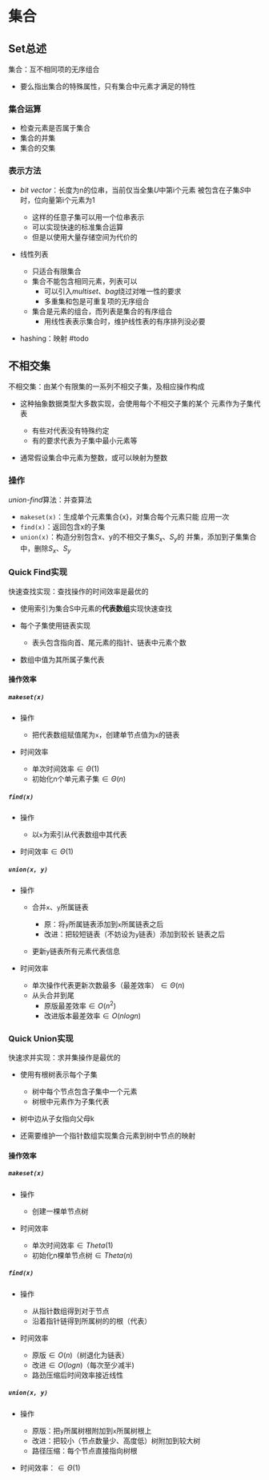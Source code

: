 #	集合

##	Set总述

集合：互不相同项的无序组合
-	要么指出集合的特殊属性，只有集合中元素才满足的特性

###	集合运算

-	检查元素是否属于集合
-	集合的并集
-	集合的交集

###	表示方法

-	*bit vector*：长度为n的位串，当前仅当全集$U$中第i个元素
	被包含在子集$S$中时，位向量第i个元素为1

	-	这样的任意子集可以用一个位串表示
	-	可以实现快速的标准集合运算
	-	但是以使用大量存储空间为代价的

-	线性列表
	-	只适合有限集合
	-	集合不能包含相同元素，列表可以
		-	可以引入*multiset*、*bag*绕过对唯一性的要求
		-	多重集和包是可重复项的无序组合
	-	集合是元素的组合，而列表是集合的有序组合
		-	用线性表表示集合时，维护线性表的有序排列没必要

-	hashing：映射
#todo

##	不相交集

不相交集：由某个有限集的一系列不相交子集，及相应操作构成

-	这种抽象数据类型大多数实现，会使用每个不相交子集的某个
	元素作为子集代表
	-	有些对代表没有特殊约定
	-	有的要求代表为子集中最小元素等

-	通常假设集合中元素为整数，或可以映射为整数

###	操作

*union-find*算法：并查算法

-	`makeset(x)`：生成单个元素集合{x}，对集合每个元素只能
	应用一次
-	`find(x)`：返回包含x的子集
-	`union(x)`：构造分别包含x、y的不相交子集$S_x$、$S_y$的
	并集，添加到子集集合中，删除$S_x$、$S_y$

###	Quick Find实现

快速查找实现：查找操作的时间效率是最优的

-	使用索引为集合S中元素的**代表数组**实现快速查找

-	每个子集使用链表实现
	-	表头包含指向首、尾元素的指针、链表中元素个数

-	数组中值为其所属子集代表

####	操作效率

#####	`makeset(x)`

-	操作
	-	把代表数组赋值尾为`x`，创建单节点值为`x`的链表

-	时间效率
	-	单次时间效率$\in \Theta(1)$
	-	初始化n个单元素子集$\in \Theta(n)$

#####	`find(x)`

-	操作
	-	以`x`为索引从代表数组中其代表

-	时间效率$\in \Theta(1)$

#####	`union(x, y)`

-	操作

	-	合并`x`、`y`所属链表
		-	原：将`y`所属链表添加到`x`所属链表之后
		-	改进：把较短链表（不妨设为`y`链表）添加到较长
			链表之后

	-	更新`y`链表所有元素代表信息

-	时间效率

	-	单次操作代表更新次数最多（最差效率）$\in \Theta(n)$
	-	从头合并到尾
		-	原版最差效率$\in O(n^2)$
		-	改进版本最差效率$\in O(nlogn)$

###	Quick Union实现

快速求并实现：求并集操作是最优的

-	使用有根树表示每个子集
	-	树中每个节点包含子集中一个元素
	-	树根中元素作为子集代表

-	树中边从子女指向父母k

-	还需要维护一个指针数组实现集合元素到树中节点的映射

####	操作效率

#####	`makeset(x)`

-	操作
	-	创建一棵单节点树

-	时间效率
	-	单次时间效率$\in Theta(1)$
	-	初始化n棵单节点树$\in Theta(n)$

#####	`find(x)`

-	操作
	-	从指针数组得到对于节点
	-	沿着指针链得到所属树的的根（代表）

-	时间效率
	-	原版$\in O(n)$（树退化为链表）
	-	改进$\in O(logn)$（每次至少减半)
	-	路劲压缩后时间效率接近线性

#####	`union(x, y)`

-	操作
	-	原版：把`y`所属树根附加到`x`所属树根上
	-	改进：把较小（节点数量少、高度低）树附加到较大树
	-	路径压缩：每个节点直接指向树根

-	时间效率：$\in \Theta(1)$


